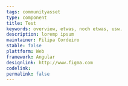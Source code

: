 ```yaml
---
tags: communityasset
type: component
title: Test
keywords: overview, etwas, noch etwas, usw.
description: loremp ipsum
maintainer: Filipa Cordeiro
stable: false
plattform: Web
framework: Angular
designlink: http://www.figma.com
codelink:
permalink: false
---
```

